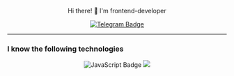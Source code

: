 <div id="header" align="center">
  <p>Hi there! 👋 I'm frontend-developer</p>
</div>

<div id="badges__social" align="center">
  <a href="https://t.me/nikita_0071">
    <img src="https://img.shields.io/badge/telegram-blue?logo=telegram&logoColor=white&style=for-the-badge" alt="Telegram Badge"/>
  </a>
</div>

<img src="https://komarev.com/ghpvc/?username=Racio-begin&style=flat-square&color=blue" alt="" align="center"/>

 --- 

 ### I know the following technologies
<div id="badges__techs" align="center">
  <img src="https://img.shields.io/badge/javascript-yellow?logo=javascript&logoColor=white&style=for-the-badge" alt="JavaScript Badge"/>
  <img src="https://cdn.jsdelivr.net/gh/devicons/devicon/icons/html5/html5-original-wordmark.svg" size="30"/>
</div>
